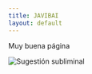 ```yaml
---
title: JAVIBAI
layout: default
---
```


Muy buena página

<img src="/img/toad.gif" class="rounded mx-auto d-block" alt="Sugestión subliminal"/>